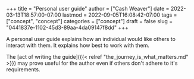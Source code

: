 +++
title = "Personal user guide"
author = ["Cash Weaver"]
date = 2022-03-13T18:57:00-07:00
lastmod = 2022-09-05T16:08:42-07:00
tags = ["concept", "concept"]
categories = ["concept"]
draft = false
slug = "0441837e-1102-45d3-89aa-4da09147f8dd"
+++

A personal user guide explains how an individual would like others to interact with them. It explains how best to work with them.

The [act of writing the guide]({{< relref "the_journey_is_what_matters.md" >}}) may prove useful for the author even if others don't adhere to it's requirements.
